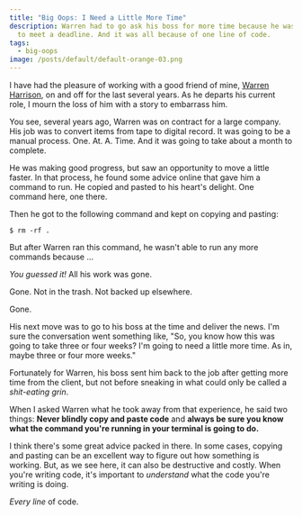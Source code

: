 ```yaml
---
title: "Big Oops: I Need a Little More Time"
description: Warren had to go ask his boss for more time because he wasn't going
  to meet a deadline. And it was all because of one line of code.
tags:
  - big-oops
image: /posts/default/default-orange-03.png
---
```


I have had the pleasure of working with a good friend of mine, [Warren Harrison](https://twitter.com/hungrymedia), on and off for the last several years. As he departs his current role, I mourn the loss of him with a story to embarrass him.

You see, several years ago, Warren was on contract for a large company. His job was to convert items from tape to digital record. It was going to be a manual process. One. At. A. Time. And it was going to take about a month to complete.

He was making good progress, but saw an opportunity to move a little faster. In that process, he found some advice online that gave him a command to run. He copied and pasted to his heart's delight. One command here, one there.

Then he got to the following command and kept on copying and pasting:

    $ rm -rf .

But after Warren ran this command, he wasn't able to run any more commands because ...

_You guessed it!_ All his work was gone.

Gone. Not in the trash. Not backed up elsewhere.

Gone.

His next move was to go to his boss at the time and deliver the news. I'm sure the conversation went something like, "So, you know how this was going to take three or four weeks? I'm going to need a little more time. As in, maybe three or four more weeks."

Fortunately for Warren, his boss sent him back to the job after getting more time from the client, but not before sneaking in what could only be called a _shit-eating grin_.

When I asked Warren what he took away from that experience, he said two things: **Never blindly copy and paste code** and **always be sure you know what the command you're running in your terminal is going to do.**

I think there's some great advice packed in there. In some cases, copying and pasting can be an excellent way to figure out how something is working. But, as we see here, it can also be destructive and costly. When you're writing code, it's important to _understand_ what the code you're writing is doing.

_Every line_ of code.
